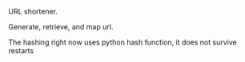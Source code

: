 URL shortener.

Generate, retrieve, and map url.

The hashing right now uses python hash function, it does not survive restarts

